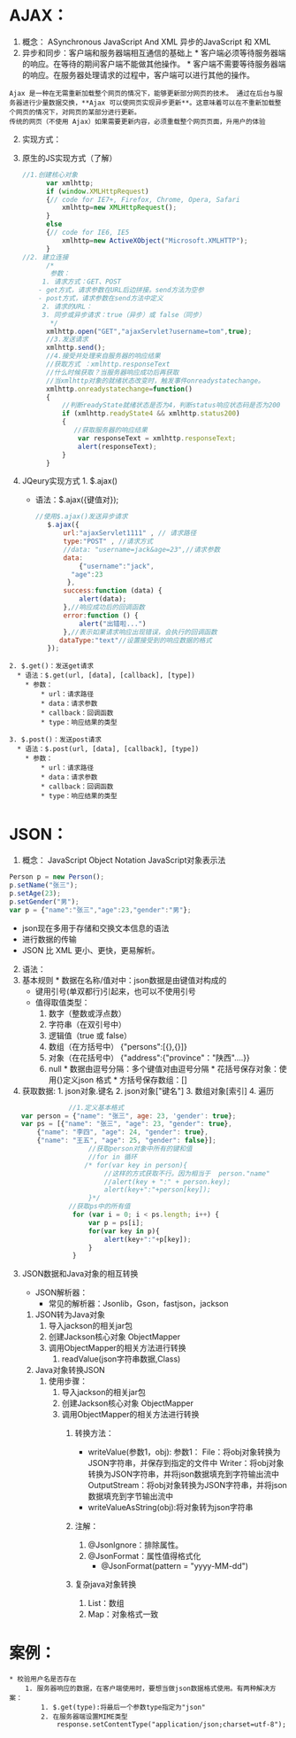 # AJAX：
1. 概念： ASynchronous JavaScript And XML	异步的JavaScript 和 XML
  1. 异步和同步：客户端和服务器端相互通信的基础上
    * 客户端必须等待服务器端的响应。在等待的期间客户端不能做其他操作。
    * 客户端不需要等待服务器端的响应。在服务器处理请求的过程中，客户端可以进行其他的操作。

    Ajax 是一种在无需重新加载整个网页的情况下，能够更新部分网页的技术。 通过在后台与服务器进行少量数据交换，**Ajax 可以使网页实现异步更新**。这意味着可以在不重新加载整个网页的情况下，对网页的某部分进行更新。
    传统的网页（不使用 Ajax）如果需要更新内容，必须重载整个网页页面，升用户的体验

2. 实现方式：
  1. 原生的JS实现方式（了解）

        ```js
        //1.创建核心对象
              var xmlhttp;
              if (window.XMLHttpRequest)
              {// code for IE7+, Firefox, Chrome, Opera, Safari
                  xmlhttp=new XMLHttpRequest();
              }
              else
              {// code for IE6, IE5
                  xmlhttp=new ActiveXObject("Microsoft.XMLHTTP");
              }
        //2. 建立连接
              /*
               参数：
        	 1. 请求方式：GET、POST
           	- get方式，请求参数在URL后边拼接。send方法为空参
           	- post方式，请求参数在send方法中定义
             2. 请求的URL：
             3. 同步或异步请求：true（异步）或 false（同步）
               */
              xmlhttp.open("GET","ajaxServlet?username=tom",true);
              //3.发送请求
              xmlhttp.send();
              //4.接受并处理来自服务器的响应结果
              //获取方式 ：xmlhttp.responseText
              //什么时候获取？当服务器响应成功后再获取
              //当xmlhttp对象的就绪状态改变时，触发事件onreadystatechange。
              xmlhttp.onreadystatechange=function()
              {
                  //判断readyState就绪状态是否为4，判断status响应状态码是否为200
                  if (xmlhttp.readyState4 && xmlhttp.status200)
                  {
                     //获取服务器的响应结果
                      var responseText = xmlhttp.responseText;
                      alert(responseText);
                  }
              }
        ```

  2. JQeury实现方式
    1. $.ajax()
      * 语法：$.ajax({键值对});

         ```js
         //使用$.ajax()发送异步请求
            $.ajax({
                url:"ajaxServlet1111" , // 请求路径
                type:"POST" , //请求方式
                //data: "username=jack&age=23",//请求参数
                data:
                	{"username":"jack",
                  "age":23
                 },
                success:function (data) {
                    alert(data);
                },//响应成功后的回调函数
                error:function () {
                    alert("出错啦...")
                },//表示如果请求响应出现错误，会执行的回调函数
               dataType:"text"//设置接受到的响应数据的格式
            });
         ```
    2. $.get()：发送get请求
      * 语法：$.get(url, [data], [callback], [type])
      	* 参数：
      		* url：请求路径
      		* data：请求参数
      		* callback：回调函数
      		* type：响应结果的类型

    3. $.post()：发送post请求
      * 语法：$.post(url, [data], [callback], [type])
      	* 参数：
      		* url：请求路径
      		* data：请求参数
      		* callback：回调函数
      		* type：响应结果的类型

# JSON：
1. 概念： JavaScript Object Notation		JavaScript对象表示法

  ```js
  Person p = new Person();
  p.setName("张三");
  p.setAge(23);
  p.setGender("男");
  var p = {"name":"张三","age":23,"gender":"男"};
  ```

  * json现在多用于存储和交换文本信息的语法
  * 进行数据的传输
  * JSON 比 XML 更小、更快，更易解析。

2. 语法：
  1. 基本规则
    * 数据在名称/值对中：json数据是由键值对构成的
    	* 键用引号(单双都行)引起来，也可以不使用引号
    	* 值得取值类型：
    		1. 数字（整数或浮点数）
    		2. 字符串（在双引号中）
    		3. 逻辑值（true 或 false）
    		4. 数组（在方括号中）	{"persons":[{},{}]}
    		5. 对象（在花括号中） {"address":{"province"："陕西"....}}
    		6. null
    * 数据由逗号分隔：多个键值对由逗号分隔
    * 花括号保存对象：使用{}定义json 格式
    * 方括号保存数组：[]
  2. 获取数据:
    1. json对象.键名
    2. json对象["键名"]
    3. 数组对象[索引]
    4. 遍历

```js
		       //1.定义基本格式
   var person = {"name": "张三", age: 23, 'gender': true};
   var ps = [{"name": "张三", "age": 23, "gender": true},
       {"name": "李四", "age": 24, "gender": true},
       {"name": "王五", "age": 25, "gender": false}];
			        //获取person对象中所有的键和值
			        //for in 循环
			       /* for(var key in person){
			            //这样的方式获取不行。因为相当于  person."name"
			            //alert(key + ":" + person.key);
			            alert(key+":"+person[key]);
			        }*/
		       //获取ps中的所有值
		        for (var i = 0; i < ps.length; i++) {
		            var p = ps[i];
		            for(var key in p){
		                alert(key+":"+p[key]);
		            }
		        }
```

3. JSON数据和Java对象的相互转换

	* JSON解析器：
		* 常见的解析器：Jsonlib，Gson，fastjson，jackson
	
	1. JSON转为Java对象
		1. 导入jackson的相关jar包
		2. 创建Jackson核心对象 ObjectMapper
		3. 调用ObjectMapper的相关方法进行转换
			1. readValue(json字符串数据,Class)
	2. Java对象转换JSON
		1. 使用步骤：
			1. 导入jackson的相关jar包
			2. 创建Jackson核心对象 ObjectMapper
			3. 调用ObjectMapper的相关方法进行转换
				1. 转换方法：
					* writeValue(参数1，obj):
	                    参数1：
	                        File：将obj对象转换为JSON字符串，并保存到指定的文件中
	                        Writer：将obj对象转换为JSON字符串，并将json数据填充到字符输出流中
	                        OutputStream：将obj对象转换为JSON字符串，并将json数据填充到字节输出流中
	                * writeValueAsString(obj):将对象转为json字符串

				2. 注解：
					1. @JsonIgnore：排除属性。
					2. @JsonFormat：属性值得格式化
						* @JsonFormat(pattern = "yyyy-MM-dd")

				3. 复杂java对象转换
					1. List：数组
					2. Map：对象格式一致


# 案例：
	* 校验用户名是否存在
		1. 服务器响应的数据，在客户端使用时，要想当做json数据格式使用。有两种解决方案：
			1. $.get(type):将最后一个参数type指定为"json"
			2. 在服务器端设置MIME类型
				response.setContentType("application/json;charset=utf-8");





